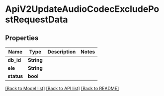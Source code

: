 # ApiV2UpdateAudioCodecExcludePostRequestData

## Properties

Name | Type | Description | Notes
------------ | ------------- | ------------- | -------------
**db_id** | **String** |  | 
**ele** | **String** |  | 
**status** | **bool** |  | 

[[Back to Model list]](../README.md#documentation-for-models) [[Back to API list]](../README.md#documentation-for-api-endpoints) [[Back to README]](../README.md)


